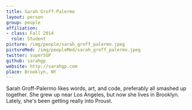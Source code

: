 ```yaml
---
title: Sarah Groff-Palermo
layout: person
group: people
affiliation:
- class: Fall 2014
  role: Student
picture: /img/people/sarah_groff_palermo.jpeg
pictureMed: /img/peopleMed/sarah_groff_palermo.jpeg
twitter: superSGP
github: sarahgp
website: http://sarahgp.com
place: Brooklyn, NY
---
```

Sarah Groff-Palermo likes words, art, and code, preferably all smashed up together. She grew up near Los Angeles, but now she lives in Brooklyn. Lately, she's been getting really into Proust.